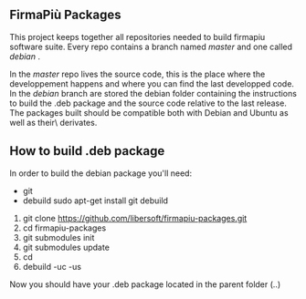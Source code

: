 ## FirmaPiù Packages
This project keeps together all repositories needed to build firmapiu software suite. 
Every repo contains a branch named _master_ and one called _debian_ .

In the _master_ repo lives the source code, this is the place where the
developpement happens and where you can find the last developped code.
In the _debian_ branch  are stored the debian folder containing the
instructions to build the .deb package and the source code relative to the last
release.
The packages built should be compatible both with Debian and Ubuntu as well as
their\ derivates.

## How to build .deb package
In order to build the debian package you'll need:
* git
* debuild
    sudo apt-get install git debuild

1. git clone https://github.com/libersoft/firmapiu-packages.git
2. cd firmapiu-packages
3. git submodules init
4. git submodules update
5. cd <package folder>
6. debuild -uc -us 

Now you should have your .deb package located in the parent folder (..)
